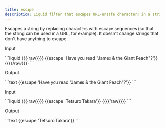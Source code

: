 ```yaml
---
title: escape
description: Liquid filter that escapes URL-unsafe characters in a string.
---
```

Escapes a string by replacing characters with escape sequences (so that the string can be used in a URL, for example). It doesn't change strings that don't have anything to escape.
<p class="code-label">Input</p>
```liquid
{{{{raw}}}}
{{escape 'Have you read "James & the Giant Peach"?'}}
{{{{/raw}}}}
```
<p class="code-label">Output</p>
```text
{{escape 'Have you read "James & the Giant Peach"?'}}
```
<p class="code-label">Input</p>
```liquid
{{{{raw}}}}
{{escape 'Tetsuro Takara'}}
{{{{/raw}}}}
```
<p class="code-label">Output</p>
```text
{{escape 'Tetsuro Takara'}}
```